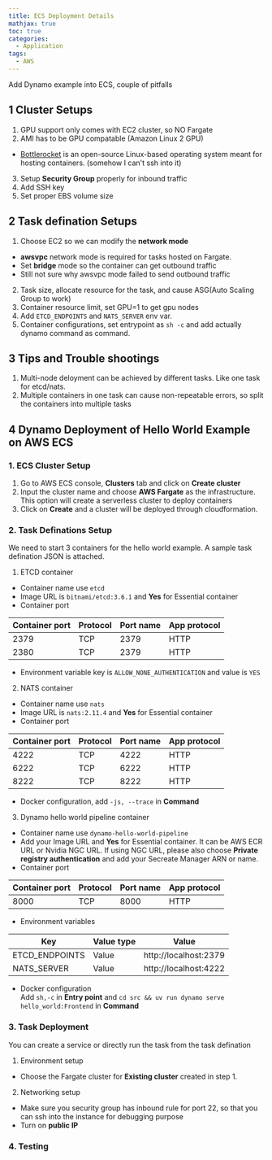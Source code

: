 ```yaml
---
title: ECS Deployment Details
mathjax: true
toc: true
categories:
  - Application
tags:
  - AWS
---
```


Add Dynamo example into ECS, couple of pitfalls

## 1 Cluster Setups
1. GPU support only comes with EC2 cluster, so NO Fargate
2. AMI has to be GPU compatable (Amazon Linux 2 GPU)
  - [Bottlerocket](https://github.com/bottlerocket-os/bottlerocket) is an open-source Linux-based operating system meant for hosting containers. (somehow I can't ssh into it)
3. Setup **Security Group** properly for inbound traffic
4. Add SSH key 
5. Set proper EBS volume size

## 2 Task defination Setups
1. Choose EC2 so we can modify the **network mode**
  - **awsvpc** network mode is required for tasks hosted on Fargate.
  - Set **bridge** mode so the container can get outbound traffic
  - Still not sure why awsvpc mode failed to send outbound traffic
2. Task size, allocate resource for the task, and cause ASG(Auto Scaling Group to work)
3. Container resource limit, set GPU=1 to get gpu nodes
4. Add `ETCD_ENDPOINTS` and `NATS_SERVER` env var.
5. Container configurations, set entrypoint as `sh -c` and add actually dynamo command as command.

## 3 Tips and Trouble shootings
1. Multi-node deloyment can be achieved by different tasks. Like one task for etcd/nats.
2. Multiple containers in one task can cause non-repeatable errors, so split the containers into multiple tasks

## 4 Dynamo Deployment of Hello World Example on AWS ECS
### 1. ECS Cluster Setup 
1. Go to AWS ECS console, **Clusters** tab and click on **Create cluster**
2. Input the cluster name and choose **AWS Fargate** as the infrastructure. This option will create a serverless cluster to deploy containers
3. Click on **Create** and a cluster will be deployed through cloudformation.
### 2. Task Definations Setup
We need to start 3 containers for the hello world example. A sample task defination JSON is attached.
1. ETCD container
- Container name use `etcd`
- Image URL is `bitnami/etcd:3.6.1` and **Yes** for Essential container
- Container port  

|Container port|Protocol|Port name| App protocol|
|-|-|-|-|
|2379|TCP|2379|HTTP|
|2380|TCP|2379|HTTP|
- Environment variable key is `ALLOW_NONE_AUTHENTICATION` and value is `YES`
2. NATS container
- Container name use `nats`
- Image URL is `nats:2.11.4` and **Yes** for Essential container
- Container port  

|Container port|Protocol|Port name| App protocol|
|-|-|-|-|
|4222|TCP|4222|HTTP|
|6222|TCP|6222|HTTP|
|8222|TCP|8222|HTTP|
- Docker configuration, add `-js, --trace` in **Command**

3. Dynamo hello world pipeline container
- Container name use `dynamo-hello-world-pipeline`
- Add your Image URL and **Yes** for Essential container. It can be AWS ECR URL or Nvidia NGC URL. If using NGC URL, please also choose **Private registry authentication** and add your Secreate Manager ARN or name. 
- Container port  

|Container port|Protocol|Port name| App protocol|
|-|-|-|-|
|8000|TCP|8000|HTTP|

- Environment variables

|Key|Value type|Value|
|-|-|-|
|ETCD_ENDPOINTS|Value|http://localhost:2379|
|NATS_SERVER|Value|http://localhost:4222|
- Docker configuration  
Add `sh,-c` in **Entry point** and `cd src && uv run dynamo serve hello_world:Frontend` in **Command**

### 3. Task Deployment
You can create a service or directly run the task from the task defination
1. Environment setup
- Choose the Fargate cluster for **Existing cluster** created in step 1.
2. Networking setup
- Make sure you security group has inbound rule for port 22, so that you can ssh into the instance for debugging purpose
- Turn on **public IP**

### 4. Testing


